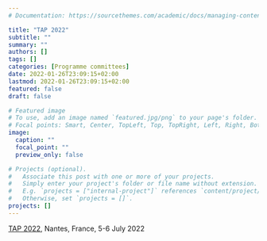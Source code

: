 ```yaml
---
# Documentation: https://sourcethemes.com/academic/docs/managing-content/

title: "TAP 2022"
subtitle: ""
summary: ""
authors: []
tags: []
categories: [Programme committees]
date: 2022-01-26T23:09:15+02:00
lastmod: 2022-01-26T23:09:15+02:00
featured: false
draft: false

# Featured image
# To use, add an image named `featured.jpg/png` to your page's folder.
# Focal points: Smart, Center, TopLeft, Top, TopRight, Left, Right, BottomLeft, Bottom, BottomRight.
image:
  caption: ""
  focal_point: ""
  preview_only: false

# Projects (optional).
#   Associate this post with one or more of your projects.
#   Simply enter your project's folder or file name without extension.
#   E.g. `projects = ["internal-project"]` references `content/project/deep-learning/index.md`.
#   Otherwise, set `projects = []`.
projects: []
---
```

[TAP 2022](https://easychair.org/smart-program/TAP22/), Nantes, France, 5-6 July 2022
